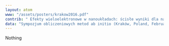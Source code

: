 ```yaml
---
layout: atom
www: "/assets/posters/krakow2016.pdf"
contrib: " Efekty wieloelektronowe w nanoukładach: ścisłe wyniki dla nanostruktury kropka - pierścień "
data: "Sympozjum obliczeniowych metod ab initio (Kraków, Poland, February 29, 2016) "
---
```

Nothing
